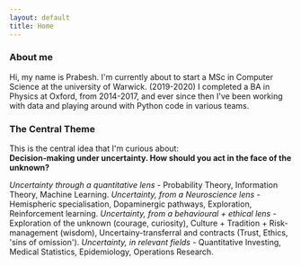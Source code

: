 ```yaml
---
layout: default
title: Home
---
```



### About me
Hi, my name is Prabesh.
I'm currently about to start a MSc in Computer Science at the university of Warwick. (2019-2020)
I completed a BA in Physics at Oxford, from 2014-2017, and ever since then I've been working with data and playing around with Python code in various teams.

### The Central Theme
This is the central idea that I'm curious about:<br>
**Decision-making under uncertainty. How should you act in the face of the unknown?**


*Uncertainty through a quantitative lens* - Probability Theory, Information Theory, Machine Learning.
*Uncertainty, from a Neuroscience lens* - Hemispheric specialisation, Dopaminergic pathways, Exploration, Reinforcement learning.
*Uncertainty, from a behavioural + ethical lens* - Exploration of the unknown (courage, curiosity), Culture + Tradition + Risk-management (wisdom), Uncertainy-transferral and contracts (Trust, Ethics, 'sins of omission').
*Uncertainty, in relevant fields* - Quantitative Investing, Medical Statistics, Epidemiology, Operations Research.





